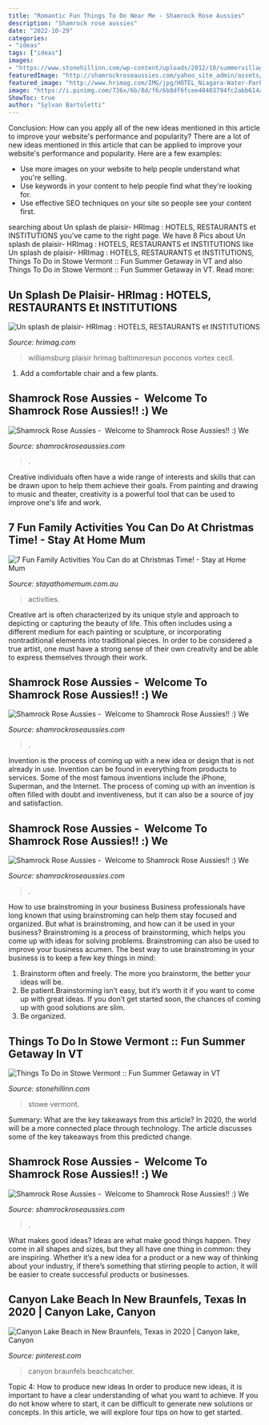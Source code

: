 ```yaml
---
title: "Romantic Fun Things To Do Near Me - Shamrock Rose Aussies"
description: "Shamrock rose aussies"
date: "2022-10-29"
categories:
- "ideas"
tags: ["ideas"]
images:
- "https://www.stonehillinn.com/wp-content/uploads/2012/10/summervillage.jpg"
featuredImage: "http://shamrockroseaussies.com/yahoo_site_admin/assets/images/DSC_0782.124232546_std.JPG"
featured_image: "http://www.hrimag.com/IMG/jpg/HOTEL_Niagara-Water-Park.jpg"
image: "https://i.pinimg.com/736x/6b/8d/f6/6b8df6fcee40403794fc2abb614a6c04.jpg"
ShowToc: true
author: "Sylvan Bartoletti"
---
```



Conclusion: How can you apply all of the new ideas mentioned in this article to improve your website's performance and popularity?
There are a lot of new ideas mentioned in this article that can be applied to improve your website's performance and popularity. Here are a few examples: 
- Use more images on your website to help people understand what you're selling. 
- Use keywords in your content to help people find what they're looking for. 
- Use effective SEO techniques on your site so people see your content first.

	

		
searching about Un splash de plaisir- HRImag : HOTELS, RESTAURANTS et INSTITUTIONS you've came to the right page. We have 8 Pics about Un splash de plaisir- HRImag : HOTELS, RESTAURANTS et INSTITUTIONS like Un splash de plaisir- HRImag : HOTELS, RESTAURANTS et INSTITUTIONS, Things To Do in Stowe Vermont :: Fun Summer Getaway in VT and also Things To Do in Stowe Vermont :: Fun Summer Getaway in VT. Read more:
		
    
## Un Splash De Plaisir- HRImag : HOTELS, RESTAURANTS Et INSTITUTIONS

<img loading=lazy src="http://www.hrimag.com/IMG/jpg/HOTEL_Niagara-Water-Park.jpg" onerror="this.onerror=null;this.src='https://tse1.mm.bing.net/th?id=OIP.UugK27nrUFPy-_HNmXX-_gHaFj&amp;pid=15.1';" alt="Un splash de plaisir- HRImag : HOTELS, RESTAURANTS et INSTITUTIONS">

_Source: hrimag.com_

>williamsburg plaisir hrimag baltimoresun poconos vortex cecil. 

	

1. Add a comfortable chair and a few plants. 

    
## Shamrock Rose Aussies - ﻿﻿﻿ Welcome To Shamrock Rose Aussies!! :) We

<img loading=lazy src="http://shamrockroseaussies.com/yahoo_site_admin/assets/images/DSC_0782.124232546_std.JPG" onerror="this.onerror=null;this.src='https://tse4.mm.bing.net/th?id=OIP.A849W9qZ-uNXkjQ6RNtH0QHaE-&amp;pid=15.1';" alt="Shamrock Rose Aussies - ﻿﻿﻿ Welcome to Shamrock Rose Aussies!! :) We">

_Source: shamrockroseaussies.com_

>. 

	

Creative individuals often have a wide range of interests and skills that can be drawn upon to help them achieve their goals. From painting and drawing to music and theater, creativity is a powerful tool that can be used to improve one's life and work.

    
## 7 Fun Family Activities You Can Do At Christmas Time! - Stay At Home Mum

<img loading=lazy src="https://www.stayathomemum.com.au/wp-content/uploads/2012/12/Untitled-3.jpg" onerror="this.onerror=null;this.src='https://tse1.mm.bing.net/th?id=OIP.fsIHZXDHn7NfsDce6zIglAHaLH&amp;pid=15.1';" alt="7 Fun Family Activities You Can do at Christmas Time! - Stay at Home Mum">

_Source: stayathomemum.com.au_

>activities. 

	

Creative art is often characterized by its unique style and approach to depicting or capturing the beauty of life. This often includes using a different medium for each painting or sculpture, or incorporating nontraditional elements into traditional pieces. In order to be considered a true artist, one must have a strong sense of their own creativity and be able to express themselves through their work.

    
## Shamrock Rose Aussies - ﻿﻿﻿ Welcome To Shamrock Rose Aussies!! :) We

<img loading=lazy src="http://shamrockroseaussies.com/yahoo_site_admin/assets/images/DSC_0595.13110904_std.jpg" onerror="this.onerror=null;this.src='https://tse3.mm.bing.net/th?id=OIP.r8JRWnd1F-KTewZ358p2YwHaFX&amp;pid=15.1';" alt="Shamrock Rose Aussies - ﻿﻿﻿ Welcome to Shamrock Rose Aussies!! :) We">

_Source: shamrockroseaussies.com_

>. 

	

Invention is the process of coming up with a new idea or design that is not already in use. Invention can be found in everything from products to services. Some of the most famous inventions include the iPhone, Superman, and the Internet. The process of coming up with an invention is often filled with doubt and inventiveness, but it can also be a source of joy and satisfaction.

    
## Shamrock Rose Aussies - ﻿﻿﻿ Welcome To Shamrock Rose Aussies!! :) We

<img loading=lazy src="http://shamrockroseaussies.com/yahoo_site_admin/assets/images/DSC_0453.79201557_std.JPG" onerror="this.onerror=null;this.src='https://tse1.mm.bing.net/th?id=OIP.CoDm7QOOJlZ5LEajgjAfRAHaE-&amp;pid=15.1';" alt="Shamrock Rose Aussies - ﻿﻿﻿ Welcome to Shamrock Rose Aussies!! :) We">

_Source: shamrockroseaussies.com_

>. 

	

How to use brainstroming in your business
Business professionals have long known that using brainstroming can help them stay focused and organized. But what is brainstroming, and how can it be used in your business? Brainstroming is a process of brainstorming, which helps you come up with ideas for solving problems. Brainstroming can also be used to improve your business acumen. 
The best way to use brainstroming in your business is to keep a few key things in mind: 
1) Brainstorm often and freely. The more you brainstorm, the better your ideas will be. 
2) Be patient.Brainstorming isn’t easy, but it’s worth it if you want to come up with great ideas. If you don’t get started soon, the chances of coming up with good solutions are slim. 
3) Be organized.

    
## Things To Do In Stowe Vermont :: Fun Summer Getaway In VT

<img loading=lazy src="https://www.stonehillinn.com/wp-content/uploads/2012/10/summervillage.jpg" onerror="this.onerror=null;this.src='https://tse2.mm.bing.net/th?id=OIP.rEWMPod4e0-us-US8Xs8cAHaDz&amp;pid=15.1';" alt="Things To Do in Stowe Vermont :: Fun Summer Getaway in VT">

_Source: stonehillinn.com_

>stowe vermont. 

	

Summary: What are the key takeaways from this article?
In 2020, the world will be a more connected place through technology. The article discusses some of the key takeaways from this predicted change.

    
## Shamrock Rose Aussies - ﻿﻿﻿ Welcome To Shamrock Rose Aussies!! :) We

<img loading=lazy src="http://shamrockroseaussies.com/yahoo_site_admin/assets/images/DSC_0069.153160253_std.JPG" onerror="this.onerror=null;this.src='https://tse2.mm.bing.net/th?id=OIP.3BnJvvBxUbjUhXH1OHGlugHaFR&amp;pid=15.1';" alt="Shamrock Rose Aussies - ﻿﻿﻿ Welcome to Shamrock Rose Aussies!! :) We">

_Source: shamrockroseaussies.com_

>. 

	

What makes good ideas?
Ideas are what make good things happen. They come in all shapes and sizes, but they all have one thing in common: they are inspiring. Whether it’s a new idea for a product or a new way of thinking about your industry, if there’s something that stirring people to action, it will be easier to create successful products or businesses.

    
## Canyon Lake Beach In New Braunfels, Texas In 2020 | Canyon Lake, Canyon

<img loading=lazy src="https://i.pinimg.com/736x/6b/8d/f6/6b8df6fcee40403794fc2abb614a6c04.jpg" onerror="this.onerror=null;this.src='https://tse3.mm.bing.net/th?id=OIP.62gAje4r5lnApaSOGoyz0AHaGI&amp;pid=15.1';" alt="Canyon Lake Beach in New Braunfels, Texas in 2020 | Canyon lake, Canyon">

_Source: pinterest.com_

>canyon braunfels beachcatcher. 

	

Topic 4: How to produce new ideas
In order to produce new ideas, it is important to have a clear understanding of what you want to achieve. If you do not know where to start, it can be difficult to generate new solutions or concepts. In this article, we will explore four tips on how to get started.

